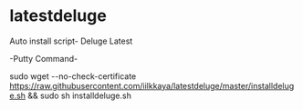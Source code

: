 # latestdeluge
Auto install script- Deluge Latest

-Putty Command-


sudo wget --no-check-certificate https://raw.githubusercontent.com/iilkkaya/latestdeluge/master/installdeluge.sh && sudo sh installdeluge.sh
